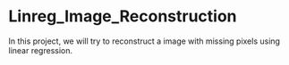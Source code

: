 # Linreg_Image_Reconstruction
In this project, we will try to reconstruct a image with missing pixels using linear regression.
